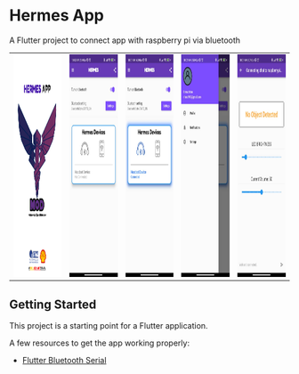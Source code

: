 # Hermes App

A Flutter project to connect app with raspberry pi via bluetooth

<table>
<tr>

<td><img src="/assets/images/newlogo3.png" alt="Alt text" title="Hermes Logo" width="200" height="400"></td>

<td><img src="/assets/images/mainPage.jpeg" alt="Alt text" title="Hermes Logo" width="200" height="400"></td>

<td><img src="/assets/images/mainPageConnected.jpeg" alt="Alt text" title="Hermes Logo" width="200" height="400"></td>

<td><img src="/assets/images/profilePage.jpeg" alt="Alt text" title="Hermes Logo" width="200" height="400"></td>

<td><img src="/assets/images/notificationPage.jpeg" alt="Alt text" title="Hermes Logo" width="200" height="400"></td>

</tr>

</table>


## Getting Started

This project is a starting point for a Flutter application.

A few resources to get the app working properly:

- [Flutter Bluetooth Serial](https://pub.dev/packages/flutter_bluetooth_serial)
